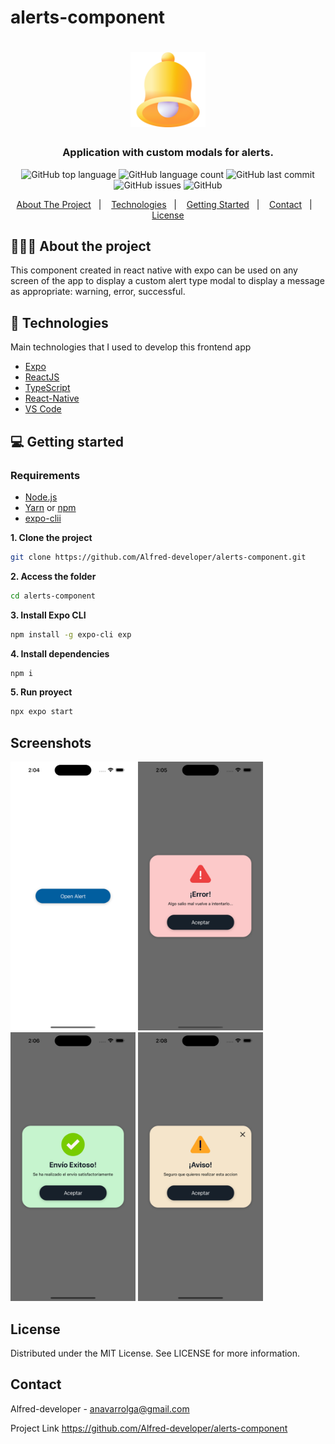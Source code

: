 # alerts-component
<h1 align="center">
	<img alt="Logo" src="assets/images/iconsAlert/3d-bell.png" height="120px" width="120px" />
</h1>

<h3 align="center">
  Application with custom modals for alerts.
</h3>

<p align="center">
  <img alt="GitHub top language" src="https://img.shields.io/badge/Expo-52.0.27-blue">

  <img alt="GitHub language count" src="https://img.shields.io/badge/React%20Native-0.76.6-blue">

  <img alt="GitHub last commit" src="https://img.shields.io/badge/Last%20Commite-21/01/25-orange">

  <img alt="GitHub issues" src="https://img.shields.io/badge/Issues-0-yellow">

  <img alt="GitHub" src="https://img.shields.io/badge/License-MIT-green">
</p>

<p align="center">
  <a href="#-about-the-project">About The Project</a>&nbsp;&nbsp;&nbsp;|&nbsp;&nbsp;&nbsp;
  <a href="#-technologies">Technologies</a>&nbsp;&nbsp;&nbsp;|&nbsp;&nbsp;&nbsp;
  <a href="#-getting-started">Getting Started</a>&nbsp;&nbsp;&nbsp;|&nbsp;&nbsp;&nbsp;
  <a href="#contact">Contact</a>&nbsp;&nbsp;&nbsp;|&nbsp;&nbsp;&nbsp;
  <a href="#-license">License</a>
</p>

## 👨🏻‍💻 About the project

<p>
This component created in react native with expo can be used on any screen of the app to display a custom alert type modal to display a message as appropriate: warning, error, successful.
</p>


## 🚀 Technologies

Main technologies that I used to develop this frontend app

- [Expo](https://docs.expo.io)
- [ReactJS](https://nodejs.org/en)
- [TypeScript](https://www.typescriptlang.org)
- [React-Native](https://reactnative.dev/docs/getting-started)
- [VS Code](https://code.visualstudio.com)


## 💻 Getting started

### Requirements

- [Node.js](https://nodejs.org/en/)
- [Yarn](https://classic.yarnpkg.com/) or [npm](https://www.npmjs.com/)
- [expo-clii](https://docs.expo.dev/)

**1. Clone the project**
```bash
git clone https://github.com/Alfred-developer/alerts-component.git
```
**2. Access the folder**
```bash
cd alerts-component
```
**3. Install Expo CLI**
```bash
npm install -g expo-cli exp
```
**4. Install dependencies**
```bash
npm i
```
**5. Run proyect**
```bash
npx expo start
```

## Screenshots
<div>
	<img src="assets/screenshots/Simulator Screen Shot - iPhone 14 Pro Max - 2025-01-21 at 14.04.34.png" height="430px" width="200px" />
	<img src="assets/screenshots/Simulator Screen Shot - iPhone 14 Pro Max - 2025-01-21 at 14.05.04.png" height="430px" width="200px" />
	<img src="assets/screenshots/Simulator Screen Shot - iPhone 14 Pro Max - 2025-01-21 at 14.06.31.png" height="430px" width="200px" />
	<img src="assets/screenshots/Simulator Screen Shot - iPhone 14 Pro Max - 2025-01-21 at 14.08.17.png" height="430px" width="200px" />
</div>

<!-- LICENSE -->
## License

Distributed under the MIT License. See LICENSE for more information.

## Contact

Alfred-developer - anavarrolga@gmail.com


Project Link https://github.com/Alfred-developer/alerts-component
